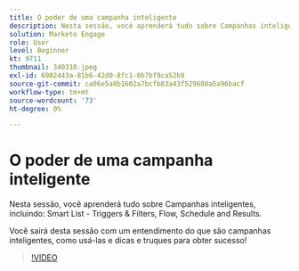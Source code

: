```yaml
---
title: O poder de uma campanha inteligente
description: Nesta sessão, você aprenderá tudo sobre Campanhas inteligentes, incluindo - Smart List - Triggers e filtros, Fluxo, Agendamento e resultados.
solution: Marketo Engage
role: User
level: Beginner
kt: 9711
thumbnail: 340310.jpeg
exl-id: 6902443a-81b6-42d0-8fc1-0b7bf9ca52b9
source-git-commit: ca06e5a8b1602a7bcfb83a43f529680a5a96bacf
workflow-type: tm+mt
source-wordcount: '73'
ht-degree: 0%

---
```


# O poder de uma campanha inteligente

Nesta sessão, você aprenderá tudo sobre Campanhas inteligentes, incluindo: Smart List - Triggers &amp; Filters, Flow, Schedule and Results.

Você sairá desta sessão com um entendimento do que são campanhas inteligentes, como usá-las e dicas e truques para obter sucesso!

>[!VIDEO](https://video.tv.adobe.com/v/340310/?quality=12&learn=on)
